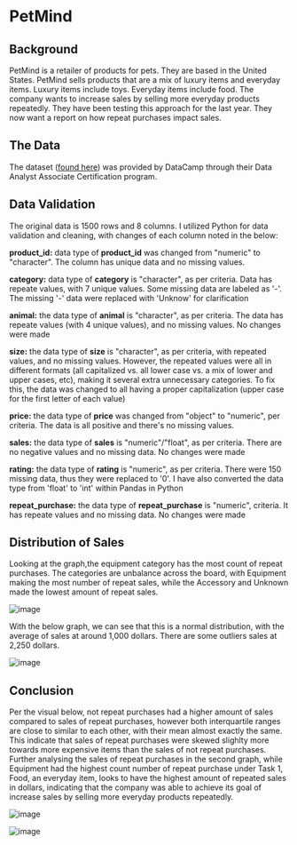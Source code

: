 # PetMind

## Background
PetMind is a retailer of products for pets. They are based in the United States. PetMind sells products that are a mix of luxury items and everyday items. Luxury items include toys. Everyday items include food. The company wants to increase sales by selling more everyday products repeatedly. They have been testing this approach for the last year. They now want a report on how repeat purchases impact sales.

## The Data
The dataset ([found here](https://github.com/vchow6/Pet-Box-Subscription/blob/main/pet_supplies_2212.csv)) was provided by DataCamp through their Data Analyst Associate Certification program.

## Data Validation
The original data is 1500 rows and 8 columns. I utilized Python for data validation and cleaning, with changes of each column noted in the below: 

**product_id:** data type of **product_id** was changed from "numeric" to "character". The column has unique data and no missing values. 

**category:** data type of **category** is "character", as per criteria. Data has repeate values, with 7 unique values. Some missing data are labeled as '-'. The missing '-' data were replaced with 'Unknow' for clarification

**animal:** the data type of **animal** is "character", as per criteria. The data has repeate values (with 4 unique values), and no missing values. No changes were made

**size:** the data type of **size** is "character", as per criteria, with repeated values, and no missing values. However, the repeated values were all in different formats (all capitalized vs. all lower case vs. a mix of lower and upper cases, etc), making it several extra unnecessary categories. To fix this, the data was changed to all having a proper capitalization (upper case for the first letter of each value) 

**price:** the data type of **price** was changed from "object" to "numeric", per criteria. The data is all positive and there's no missing values. 

**sales:** the data type of **sales** is "numeric"/"float", as per criteria. There are no negative values and no missing data. No changes were made

**rating:** the data type of **rating** is "numeric", as per criteria. There were 150 missing data, thus they were replaced to '0'. I have also converted the data type from 'float' to 'int' within Pandas in Python

**repeat_purchase:** the data type of **repeat_purchase** is "numeric", criteria. It has repeate values and no missing data. No changes were made


## Distribution of Sales

Looking at the graph,the equipment category has the most count of repeat purchases. The categories are unbalance across the board, with Equipment making the most number of repeat sales, while the Accessory and Unknown made the lowest amount of repeat sales.

![image](https://github.com/vchow6/PetMind/blob/main/Number%20of%20Repeat%20Purchases%20Count%20per%20Category.png) 

With the below graph, we can see that this is a normal distribution, with the average of sales at around 1,000 dollars. There are some outliers sales at 2,250 dollars.

![image](https://github.com/vchow6/PetMind/blob/main/Distribution%20of%20All%20Sales.png)


## Conclusion

Per the visual below, not repeat purchases had a higher amount of sales compared to sales of repeat purchases, however both interquartile ranges are close to similar to each other, with their mean almost exactly the same. This indicate that sales of repeat purchases were skewed slighlty more towards more expensive items than the sales of not repeat purchases. Further analysing the sales of repeat purchases in the second graph, while Equipment had the highest count number of repeat purchase under Task 1, Food, an everyday item, looks to have the highest amount of repeated sales in dollars, indicating that the company was able to achieve its goal of increase sales by selling more everyday products repeatedly.

![image](https://github.com/vchow6/PetMind/blob/main/Sales%20of%20Not%20Repeat%20vs.%20Repeat%20Purchases.png)

![image](https://github.com/vchow6/PetMind/blob/main/Sales%20of%20Repeat%20Purchase%20by%20Category.png)
